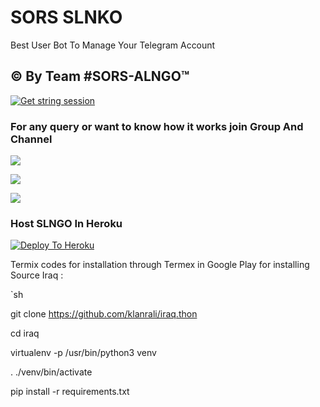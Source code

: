 # SORS SLNKO

<p align="center">

Best User Bot To Manage Your Telegram Account 
## © By Team #SORS-ALNGO™
[![Get string session](https://repl.it/badge/github/sandy1709/sandeep1709)](https://generatestringsession.sandeep1709.repl.run/)
### For any query or want to know how it works join Group And Channel 

<a href="https://t.me/er1er"><img src="https://img.shields.io/badge/Join-Telegram%20Channel-red.svg?logo=Telegram"></a>

<a href="https://t.me/CUCUB"><img src="https://img.shields.io/badge/Join-Telegram%20Group-blue.svg?logo=telegram"></a>

<a href="https://youtu.be/HKLtmbiFi_Q"><img src="https://img.shields.io/badge/How%20To-Deploy-red.svg?logo=Youtube"></a>

### Host SLNGO In Heroku

 

[![Deploy To Heroku](https://www.herokucdn.com/deploy/button.svg)](https://heroku.com/deploy?template=https://github.com/klanrali/IRAQ.thon)

Termix codes for installation through Termex in Google Play for installing Source Iraq  :

`sh

git clone https://github.com/klanrali/iraq.thon

cd iraq

virtualenv -p /usr/bin/python3 venv

. ./venv/bin/activate

pip install -r requirements.txt
